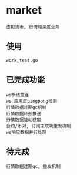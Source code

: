 # market
    虚拟货币, 行情和深度业务
## 使用
    work_test.go
## 已完成功能
    ws断线重连
    ws 应用层pingpong检测
    行情数据过期gc机制
    行情数据环形推送
    行情数据被动获取
    合约/币对, 订阅未成功重发机制
    ws响应数据并行处理
## 待完成
    行情数据过期gc, 重发机制
    